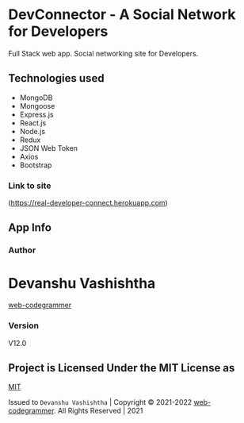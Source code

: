 # DevConnector - A Social Network for Developers

Full Stack web app.
Social networking site for Developers.

## Technologies used

- MongoDB
- Mongoose
- Express.js
- React.js
- Node.js
- Redux
- JSON Web Token
- Axios
- Bootstrap

### Link to site

(https://real-developer-connect.herokuapp.com)

## App Info

### Author

# Devanshu Vashishtha
[web-codegrammer](https://github.com/web-codegrammer)

### Version

V12.0

## Project is Licensed Under the MIT License as

[MIT](https://github.com/web-codegrammer/DevConnector-A-Social-Network-for-Developers/blob/master/LICENSE)

Issued to ```Devanshu Vashishtha``` | Copyright ©️ 2021-2022 [web-codegrammer](https://github.com/web-codegrammer). All Rights Reserved | 2021
